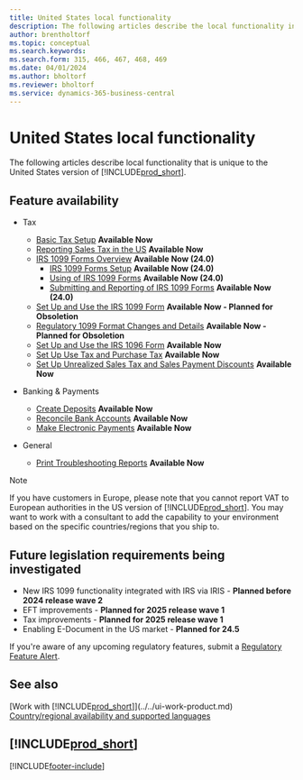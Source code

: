 ```yaml
---
title: United States local functionality
description: The following articles describe the local functionality in the United States version of Business Central.
author: brentholtorf
ms.topic: conceptual
ms.search.keywords:
ms.search.form: 315, 466, 467, 468, 469
ms.date: 04/01/2024
ms.author: bholtorf
ms.reviewer: bholtorf
ms.service: dynamics-365-business-central
---
```


# United States local functionality

The following articles describe local functionality that is unique to the United States version of [!INCLUDE[prod_short](../../includes/prod_short.md)].

## Feature availability  

* Tax
  * [Basic Tax Setup](us-tax-setup.md) **Available Now**
  * [Reporting Sales Tax in the US](us-sales-tax.md) **Available Now**
  * [IRS 1099 Forms Overview](introduction-to-the-irs-forms.md) **Available Now (24.0)**
      * [IRS 1099 Forms Setup](set-up-use-irs1099-form-v24.md) **Available Now (24.0)**
      * [Using of IRS 1099 Forms](how-to-1099-use.md) **Available Now (24.0)**
      * [Submitting and Reporting of IRS 1099 Forms](how-to-1099-report.md) **Available Now (24.0)**
  * [Set Up and Use the IRS 1099 Form](set-up-use-irs1099-form.md) **Available Now - Planned for Obsoletion**  
  * [Regulatory 1099 Format Changes and Details](tax-1099-changes.md) **Available Now - Planned for Obsoletion**  
  * [Set Up and Use the IRS 1096 Form](set-up-use-irs1096-form.md) **Available Now**
  * [Set Up Use Tax and Purchase Tax](how-to-set-up-use-tax-and-purchase-tax.md) **Available Now**  
  * [Set Up Unrealized Sales Tax and Sales Payment Discounts](how-to-set-up-unrealized-sales-tax-and-sales-payment-discounts.md) **Available Now**  

* Banking & Payments
  * [Create Deposits](how-to-create-deposits.md) **Available Now**  
  * [Reconcile Bank Accounts](how-to-reconcile-bank-accounts.md) **Available Now**
  * [Make Electronic Payments](../../finance-make-payments-with-bank-data-conversion-service-or-sepa-credit-transfer.md#exporting-payments-to-a-bank-file) **Available Now**

* General
  * [Print Troubleshooting Reports](how-to-print-troubleshooting-reports.md) **Available Now**  

> [!NOTE]
> If you have customers in Europe, please note that you cannot report VAT to European authorities in the US version of [!INCLUDE[prod_short](../../includes/prod_short.md)]. You may want to work with a consultant to add the capability to your environment based on the specific countries/regions that you ship to.  

## Future legislation requirements being investigated

* New IRS 1099 functionality integrated with IRS via IRIS - **Planned before 2024 release wave 2**  
* EFT improvements - **Planned for 2025 release wave 1**  
* Tax improvements - **Planned for 2025 release wave 1**
* Enabling E-Document in the US market - **Planned for 24.5**  

If you're aware of any upcoming regulatory features, submit a [Regulatory Feature Alert](https://forms.office.com/pages/responsepage.aspx?id=v4j5cvGGr0GRqy180BHbRwkeauYiJKZOpJ0CtKuVmJlURURaMlQ4Rk05UFY4NkVEOTA0MUU5WThXSC4u).

## See also

[Work with [!INCLUDE[prod_short](../../includes/prod_short.md)]](../../ui-work-product.md)  
[Country/regional availability and supported languages](/dynamics365/business-central/dev-itpro/compliance/apptest-countries-and-translations)  

## [!INCLUDE[prod_short](../../includes/free_trial_md.md)]  

[!INCLUDE[footer-include](../../includes/footer-banner.md)]
